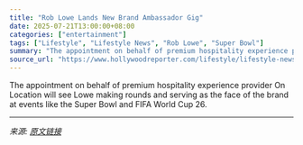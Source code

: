 ```yaml
---
title: "Rob Lowe Lands New Brand Ambassador Gig"
date: 2025-07-21T13:00:00+08:00
categories: ["entertainment"]
tags: ["Lifestyle", "Lifestyle News", "Rob Lowe", "Super Bowl"]
summary: "The appointment on behalf of premium hospitality experience provider On Location will see Lowe making rounds and serving as the face of the brand at events like the Super Bowl and FIFA World Cup 26."
source_url: "https://www.hollywoodreporter.com/lifestyle/lifestyle-news/rob-lowe-ambassador-on-location-super-bowl-fifa-world-cup-1236315919/"
---
```


The appointment on behalf of premium hospitality experience provider On Location will see Lowe making rounds and serving as the face of the brand at events like the Super Bowl and FIFA World Cup 26.

---

*来源: [原文链接](https://www.hollywoodreporter.com/lifestyle/lifestyle-news/rob-lowe-ambassador-on-location-super-bowl-fifa-world-cup-1236315919/)*
